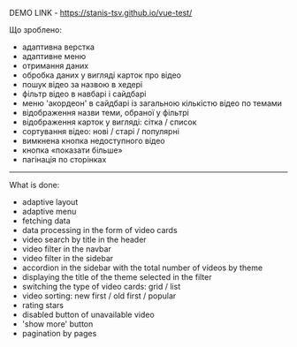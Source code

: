 DEMO LINK - https://stanis-tsv.github.io/vue-test/

Що зроблено:
- адаптивна верстка
- адаптивне меню
- отримання даних
- обробка даних у вигляді карток про відео
- пошук відео за назвою в хедері
- фільтр відео в навбарі і сайдбарі
- меню 'акордеон' в сайдбарі із загальною кількістю відео по темами
- відображення назви теми, обраної у фільтрі
- відображення карток у вигляді: сітка / список
- сортування відео: нові / старі / популярні
- вимкнена кнопка недоступного відео
- кнопка «показати більше»
- пагінація по сторінках

-----

What is done:
- adaptive layout
- adaptive menu
- fetching data
- data processing in the form of video cards
- video search by title in the header
- video filter in the navbar
- video filter in the sidebar
- accordion in the sidebar with the total number of videos by theme
- displaying the title of the theme selected in the filter
- switching the type of video cards: grid / list
- video sorting: new first / old first / popular
- rating stars
- disabled button of unavailable video
- 'show more' button
- pagination by pages
